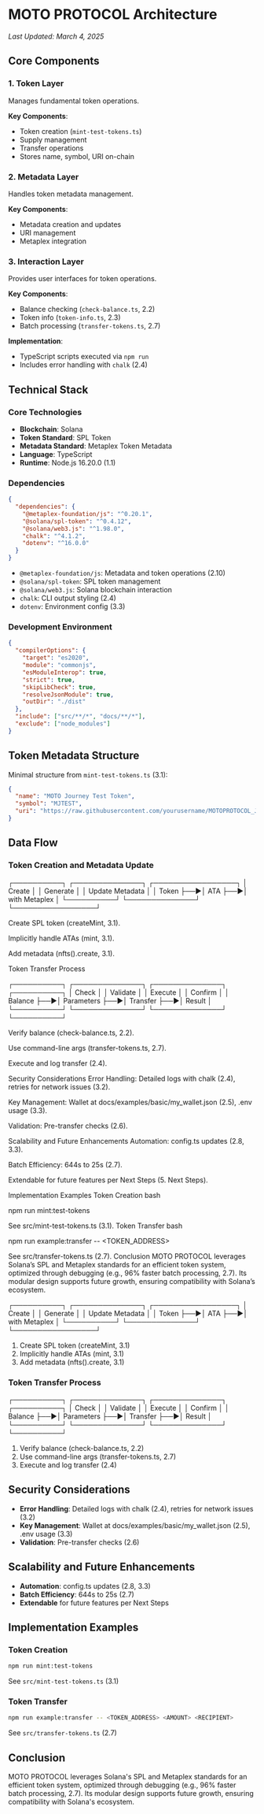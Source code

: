 # MOTO PROTOCOL Architecture
*Last Updated: March 4, 2025*

## Core Components

### 1. Token Layer
Manages fundamental token operations.

**Key Components**:
- Token creation (`mint-test-tokens.ts`)
- Supply management
- Transfer operations
- Stores name, symbol, URI on-chain

### 2. Metadata Layer
Handles token metadata management.

**Key Components**:
- Metadata creation and updates
- URI management
- Metaplex integration

### 3. Interaction Layer
Provides user interfaces for token operations.

**Key Components**:
- Balance checking (`check-balance.ts`, 2.2)
- Token info (`token-info.ts`, 2.3)
- Batch processing (`transfer-tokens.ts`, 2.7)

**Implementation**:
- TypeScript scripts executed via `npm run`
- Includes error handling with `chalk` (2.4)

## Technical Stack

### Core Technologies
- **Blockchain**: Solana
- **Token Standard**: SPL Token
- **Metadata Standard**: Metaplex Token Metadata
- **Language**: TypeScript
- **Runtime**: Node.js 16.20.0 (1.1)

### Dependencies
```json
{
  "dependencies": {
    "@metaplex-foundation/js": "^0.20.1",
    "@solana/spl-token": "^0.4.12",
    "@solana/web3.js": "^1.98.0",
    "chalk": "^4.1.2",
    "dotenv": "^16.0.0"
  }
}
```

- `@metaplex-foundation/js`: Metadata and token operations (2.10)
- `@solana/spl-token`: SPL token management
- `@solana/web3.js`: Solana blockchain interaction
- `chalk`: CLI output styling (2.4)
- `dotenv`: Environment config (3.3)

### Development Environment
```json
{
  "compilerOptions": {
    "target": "es2020",
    "module": "commonjs",
    "esModuleInterop": true,
    "strict": true,
    "skipLibCheck": true,
    "resolveJsonModule": true,
    "outDir": "./dist"
  },
  "include": ["src/**/*", "docs/**/*"],
  "exclude": ["node_modules"]
}
```

## Token Metadata Structure
Minimal structure from `mint-test-tokens.ts` (3.1):
```json
{
  "name": "MOTO Journey Test Token",
  "symbol": "MJTEST",
  "uri": "https://raw.githubusercontent.com/yourusername/MOTOPROTOCOL_Journey/main/assets/token-metadata.json"
}
```

## Data Flow

### Token Creation and Metadata Update

┌──────────┐  ┌──────────────┐  ┌─────────────────┐
│ Create   │  │ Generate    │  │ Update Metadata │
│ Token    ├──►│ ATA         ├──►│ with Metaplex   │
└──────────┘  └──────────────┘  └─────────────────┘

Create SPL token (createMint, 3.1).

Implicitly handle ATAs (mint, 3.1).

Add metadata (nfts().create, 3.1).

Token Transfer Process

┌──────────┐  ┌──────────────┐  ┌──────────────┐  ┌──────────┐
│ Check    │  │ Validate     │  │ Execute      │  │ Confirm  │
│ Balance  ├──►│ Parameters   ├──►│ Transfer     ├──►│ Result   │
└──────────┘  └──────────────┘  └──────────────┘  └──────────┘

Verify balance (check-balance.ts, 2.2).

Use command-line args (transfer-tokens.ts, 2.7).

Execute and log transfer (2.4).

Security Considerations
Error Handling: Detailed logs with chalk (2.4), retries for network issues (3.2).

Key Management: Wallet at docs/examples/basic/my_wallet.json (2.5), .env usage (3.3).

Validation: Pre-transfer checks (2.6).

Scalability and Future Enhancements
Automation: config.ts updates (2.8, 3.3).

Batch Efficiency: 644s to 25s (2.7).

Extendable for future features per Next Steps (5. Next Steps).

Implementation Examples
Token Creation
bash

npm run mint:test-tokens

See src/mint-test-tokens.ts (3.1).
Token Transfer
bash

npm run example:transfer -- <TOKEN_ADDRESS> <AMOUNT> <RECIPIENT>

See src/transfer-tokens.ts (2.7).
Conclusion
MOTO PROTOCOL leverages Solana’s SPL and Metaplex standards for an efficient token system, optimized through debugging (e.g., 96% faster batch processing, 2.7). Its modular design supports future growth, ensuring compatibility with Solana’s ecosystem.


┌──────────┐ ┌──────────────┐ ┌─────────────────┐
│ Create │ │ Generate │ │ Update Metadata │
│ Token ├──►│ ATA ├──►│ with Metaplex │
└──────────┘ └──────────────┘ └─────────────────┘

1. Create SPL token (createMint, 3.1)
2. Implicitly handle ATAs (mint, 3.1)
3. Add metadata (nfts().create, 3.1)

### Token Transfer Process
┌──────────┐ ┌──────────────┐ ┌──────────────┐ ┌──────────┐
│ Check │ │ Validate │ │ Execute │ │ Confirm │
│ Balance ├──►│ Parameters ├──►│ Transfer ├──►│ Result │
└──────────┘ └──────────────┘ └──────────────┘ └──────────┘

1. Verify balance (check-balance.ts, 2.2)
2. Use command-line args (transfer-tokens.ts, 2.7)
3. Execute and log transfer (2.4)

## Security Considerations
- **Error Handling**: Detailed logs with chalk (2.4), retries for network issues (3.2)
- **Key Management**: Wallet at docs/examples/basic/my_wallet.json (2.5), .env usage (3.3)
- **Validation**: Pre-transfer checks (2.6)

## Scalability and Future Enhancements
- **Automation**: config.ts updates (2.8, 3.3)
- **Batch Efficiency**: 644s to 25s (2.7)
- **Extendable** for future features per Next Steps

## Implementation Examples

### Token Creation
```bash
npm run mint:test-tokens
```
See `src/mint-test-tokens.ts` (3.1)

### Token Transfer
```bash
npm run example:transfer -- <TOKEN_ADDRESS> <AMOUNT> <RECIPIENT>
```
See `src/transfer-tokens.ts` (2.7)

## Conclusion
MOTO PROTOCOL leverages Solana's SPL and Metaplex standards for an efficient token system, optimized through debugging (e.g., 96% faster batch processing, 2.7). Its modular design supports future growth, ensuring compatibility with Solana's ecosystem.
